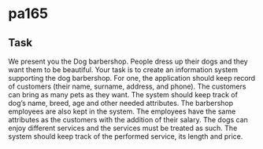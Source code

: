 pa165
=====

Task
----

We present you the Dog barbershop. People dress up their dogs and they want them to be beautiful. Your task is to create an information system supporting the dog barbershop. For one, the application should keep record of customers (their name, surname, address, and phone). The customers can bring as many pets as they want. The system should keep track of dog’s name, breed, age and other needed attributes. The barbershop employees are also kept in the system. The employees have the same attributes as the customers with the addition of their salary. The dogs can enjoy different services and the services must be treated as such. The system should keep track of the performed service, its length and price.


